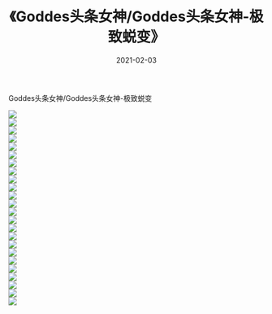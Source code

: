 ﻿---
layout: post
title:  《Goddes头条女神/Goddes头条女神-极致蜕变》
date:   2021-02-03
img: http://img.660000.xyz/Sharelink/网络美图/2021/Goddes头条女神/Goddes头条女神-极致蜕变/000.jpg
categories: [美女, 清纯, 唯美]
---

Goddes头条女神/Goddes头条女神-极致蜕变

 ![](http://img.660000.xyz/Sharelink/网络美图/2021/Goddes头条女神/Goddes头条女神-极致蜕变/001.jpg) <br>![](http://img.660000.xyz/Sharelink/网络美图/2021/Goddes头条女神/Goddes头条女神-极致蜕变/002.jpg) <br>![](http://img.660000.xyz/Sharelink/网络美图/2021/Goddes头条女神/Goddes头条女神-极致蜕变/003.jpg) <br>![](http://img.660000.xyz/Sharelink/网络美图/2021/Goddes头条女神/Goddes头条女神-极致蜕变/004.jpg) <br>![](http://img.660000.xyz/Sharelink/网络美图/2021/Goddes头条女神/Goddes头条女神-极致蜕变/005.jpg) <br>![](http://img.660000.xyz/Sharelink/网络美图/2021/Goddes头条女神/Goddes头条女神-极致蜕变/006.jpg) <br>![](http://img.660000.xyz/Sharelink/网络美图/2021/Goddes头条女神/Goddes头条女神-极致蜕变/007.jpg) <br>![](http://img.660000.xyz/Sharelink/网络美图/2021/Goddes头条女神/Goddes头条女神-极致蜕变/008.jpg) <br>![](http://img.660000.xyz/Sharelink/网络美图/2021/Goddes头条女神/Goddes头条女神-极致蜕变/009.jpg) <br>![](http://img.660000.xyz/Sharelink/网络美图/2021/Goddes头条女神/Goddes头条女神-极致蜕变/010.jpg) <br>![](http://img.660000.xyz/Sharelink/网络美图/2021/Goddes头条女神/Goddes头条女神-极致蜕变/011.jpg) <br>![](http://img.660000.xyz/Sharelink/网络美图/2021/Goddes头条女神/Goddes头条女神-极致蜕变/012.jpg) <br>![](http://img.660000.xyz/Sharelink/网络美图/2021/Goddes头条女神/Goddes头条女神-极致蜕变/013.jpg) <br>![](http://img.660000.xyz/Sharelink/网络美图/2021/Goddes头条女神/Goddes头条女神-极致蜕变/014.jpg) <br>![](http://img.660000.xyz/Sharelink/网络美图/2021/Goddes头条女神/Goddes头条女神-极致蜕变/015.jpg) <br>![](http://img.660000.xyz/Sharelink/网络美图/2021/Goddes头条女神/Goddes头条女神-极致蜕变/016.jpg) <br>![](http://img.660000.xyz/Sharelink/网络美图/2021/Goddes头条女神/Goddes头条女神-极致蜕变/017.jpg) <br>![](http://img.660000.xyz/Sharelink/网络美图/2021/Goddes头条女神/Goddes头条女神-极致蜕变/018.jpg) <br>![](http://img.660000.xyz/Sharelink/网络美图/2021/Goddes头条女神/Goddes头条女神-极致蜕变/019.jpg) <br>![](http://img.660000.xyz/Sharelink/网络美图/2021/Goddes头条女神/Goddes头条女神-极致蜕变/020.jpg) <br>![](http://img.660000.xyz/Sharelink/网络美图/2021/Goddes头条女神/Goddes头条女神-极致蜕变/021.jpg) <br>![](http://img.660000.xyz/Sharelink/网络美图/2021/Goddes头条女神/Goddes头条女神-极致蜕变/022.jpg) <br>![](http://img.660000.xyz/Sharelink/网络美图/2021/Goddes头条女神/Goddes头条女神-极致蜕变/023.jpg) <br>![](http://img.660000.xyz/Sharelink/网络美图/2021/Goddes头条女神/Goddes头条女神-极致蜕变/024.jpg) <br>